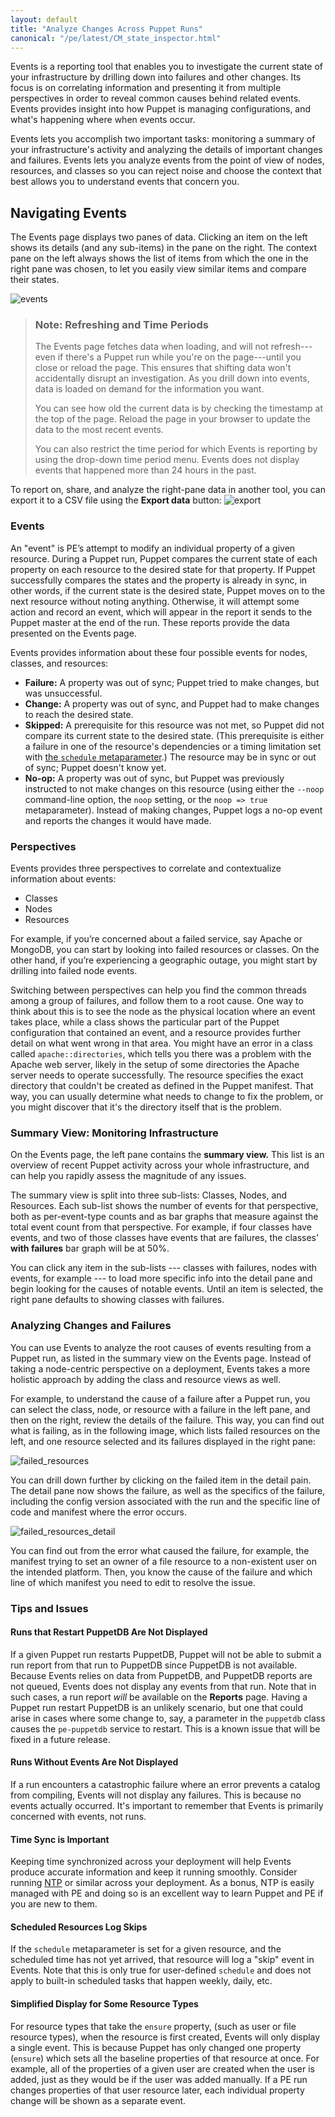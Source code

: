 ```yaml
---
layout: default
title: "Analyze Changes Across Puppet Runs"
canonical: "/pe/latest/CM_state_inspector.html"
---
```


Events is a reporting tool that enables you to investigate the current state of your infrastructure by drilling down into failures and other changes. Its focus is on correlating information and presenting it from multiple perspectives in order to reveal common causes behind related events. Events provides insight into how Puppet is managing configurations, and what's happening where when events occur.

Events lets you accomplish two important tasks: monitoring a summary of your infrastructure's activity and analyzing the details of important changes and failures. Events lets you analyze events from the point of view of nodes, resources, and classes so you can reject noise and choose the context that best allows you to understand events that concern you.

## Navigating Events

The Events page displays two panes of data. Clicking an item on the left shows its details (and any sub-items) in the pane on the right. The context pane on the left always shows the list of items from which the one in the right pane was chosen, to let you easily view similar items and compare their states.

![events][events]

[events]: ./images/console/cm_events.png


> ### Note: Refreshing and Time Periods
>
> The Events page fetches data when loading, and will not refresh---even if there's a Puppet run while you're on the page---until you close or reload the page. This ensures that shifting data won't accidentally disrupt an investigation. As you drill down into events, data is loaded on demand for the information you want.
>
> You can see how old the current data is by checking the timestamp at the top of the page. Reload the page in your browser to update the data to the most recent events.
>
> You can also restrict the time period for which Events is reporting by using the drop-down time period menu. Events does not display events that happened more than 24 hours in the past.

To report on, share, and analyze the right-pane data in another tool, you can export it to a CSV file using the **Export data** button: ![export][export]

[export]: ./images/console/icon_csvdownload.png

### Events

An "event" is PE’s attempt to modify an individual property of a given resource. During a Puppet run, Puppet compares the current state of each property on each resource to the desired state for that property. If Puppet successfully compares the states and the property is already in sync, in other words, if the current state is the desired state, Puppet moves on to the next resource without noting anything. Otherwise, it will attempt some action and record an event, which will appear in the report it sends to the Puppet master at the end of the run. These reports provide the data presented on the Events page.

Events provides information about these four possible events for nodes, classes, and resources:

* **Failure:** A property was out of sync; Puppet tried to make changes, but was unsuccessful.
* **Change:** A property was out of sync, and Puppet had to make changes to reach the desired state.
* **Skipped:** A prerequisite for this resource was not met, so Puppet did not compare its current state to the desired state. (This prerequisite is either a failure in one of the resource's dependencies or a timing limitation set with [the `schedule` metaparameter](/references/4.3.latest/metaparameter.html#schedule).) The resource may be in sync or out of sync; Puppet doesn't know yet.
* **No-op:** A property was out of sync, but Puppet was previously instructed to not make changes on this resource (using either the `--noop` command-line option, the `noop` setting, or the `noop => true` metaparameter). Instead of making changes, Puppet logs a no-op event and reports the changes it would have made.

### Perspectives

Events provides three perspectives to correlate and contextualize information about events:

* Classes
* Nodes
* Resources

For example, if you’re concerned about a failed service, say Apache or MongoDB, you can start by looking into failed resources or classes. On the other hand, if you’re experiencing a geographic outage, you might start by drilling into failed node events.

Switching between perspectives can help you find the common threads among a group of failures, and follow them to a root cause. One way to think about this is to see the node as the physical location where an event takes place, while a class shows the particular part of the Puppet configuration that contained an event, and a resource provides further detail on what went wrong in that area. You might have an error in a class called `apache::directories`, which tells you there was a problem with the Apache web server, likely in the setup of some directories the Apache server needs to operate successfully. The resource specifies the exact directory that couldn't be created as defined in the Puppet manifest. That way, you can usually determine what needs to change to fix the problem, or you might discover that it's the directory itself that is the problem.

### Summary View: Monitoring Infrastructure

On the Events page, the left pane contains the **summary view.** This list is an overview of recent Puppet activity across your whole infrastructure, and can help you rapidly assess the magnitude of any issues.

The summary view is split into three sub-lists: Classes, Nodes, and Resources. Each sub-list shows the number of events for that perspective, both as per-event-type counts and as bar graphs that measure against the total event count from that perspective. For example, if four classes have events, and two of those classes have events that are failures, the classes' **with failures** bar graph will be at 50%.

You can click any item in the sub-lists --- classes with failures, nodes with events, for example --- to load more specific info into the detail pane and begin looking for the causes of notable events. Until an item is selected, the right pane defaults to showing classes with failures.

### Analyzing Changes and Failures

You can use Events to analyze the root causes of events resulting from a Puppet run, as listed in the summary view on the Events page. Instead of taking a node-centric perspective on a deployment, Events takes a more holistic approach by adding the class and resource views as well.

For example, to understand the cause of a failure after a Puppet run, you can select the class, node, or resource with a failure in the left pane, and then on the right, review the details of the failure. This way, you can find out what is failing, as in the following image, which lists failed resources on the left, and one resource selected and its failures displayed in the right pane:

![failed_resources][failed_resources]

[failed_resources]: ./images/console/cm_events_failedresources.png

You can drill down further by clicking on the failed item in the detail pain. The detail pane now shows the failure, as well as the specifics of the failure, including the config version associated with the run and the specific line of code and manifest where the error occurs.

![failed_resources_detail][failed_resources_detail]

[failed_resources_detail]: ./images/console/cm_events_failure_drill_down.png

You can find out from the error what caused the failure, for example, the manifest trying to set an owner of a file resource to a non-existent user on the intended platform. Then, you know the cause of the failure and which line of which manifest you need to edit to resolve the issue.

### Tips and Issues

#### Runs that Restart PuppetDB Are Not Displayed

If a given Puppet run restarts PuppetDB, Puppet will not be able to submit a run report from that run to PuppetDB since PuppetDB is not available. Because Events relies on data from PuppetDB, and PuppetDB reports are not queued, Events does not display any events from that run. Note that in such cases, a run report *will* be available on the **Reports** page. Having a Puppet run restart PuppetDB is an unlikely scenario, but one that could arise in cases where some change to, say, a parameter in the `puppetdb` class causes the `pe-puppetdb` service to restart. This is a known issue that will be fixed in a future release.

#### Runs Without Events Are Not Displayed

If a run encounters a catastrophic failure where an error prevents a catalog from compiling, Events will not display any failures. This is because no events actually occurred. It's important to remember that Events is primarily concerned with events, not runs.

#### Time Sync is Important

Keeping time synchronized across your deployment will help Events produce accurate information and keep it running smoothly. Consider running [NTP](./quick_start_ntp.html) or similar across your deployment. As a bonus, NTP is easily managed with PE and doing so is an excellent way to learn Puppet and PE if you are new to them.

#### Scheduled Resources Log Skips

If the `schedule` metaparameter is set for a given resource, and the scheduled time has not yet arrived, that resource will log a "skip" event in Events. Note that this is only true for user-defined `schedule` and does not apply to built-in scheduled tasks that happen weekly, daily, etc.

#### Simplified Display for Some Resource Types

For resource types that take the `ensure` property, (such as user or file resource types), when the resource is first created, Events will only display a single event. This is because Puppet has only changed one property (`ensure`) which sets all the baseline properties of that resource at once. For example, all of the properties of a given user are created when the user is added, just as they would be if the user was added manually. If a PE run changes properties of that user resource later, each individual property change will be shown as a separate event.
